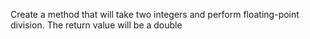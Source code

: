 Create a method that will take two integers and perform floating-point division.
The return value will be a double
